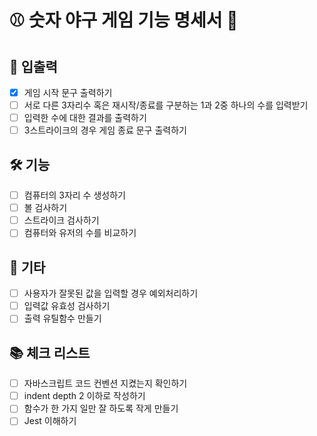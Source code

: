 # ⚾️ 숫자 야구 게임 기능 명세서 📖

## 🚀 입출력

- [x] 게임 시작 문구 출력하기
- [ ] 서로 다른 3자리수 혹은 재시작/종료를 구분하는 1과 2중 하나의 수를 입력받기
- [ ] 입력한 수에 대한 결과를 출력하기
- [ ] 3스트라이크의 경우 게임 종료 문구 출력하기

## 🛠 기능

- [ ] 컴퓨터의 3자리 수 생성하기
- [ ] 볼 검사하기
- [ ] 스트라이크 검사하기
- [ ] 컴퓨터와 유저의 수를 비교하기

## 🎸 기타

- [ ] 사용자가 잘못된 값을 입력할 경우 예외처리하기
- [ ] 입력값 유효성 검사하기
- [ ] 출력 유틸함수 만들기

## 📚 체크 리스트

- [ ] 자바스크립트 코드 컨벤션 지켰는지 확인하기
- [ ] indent depth 2 이하로 작성하기
- [ ] 함수가 한 가지 일만 잘 하도록 작게 만들기
- [ ] Jest 이해하기
